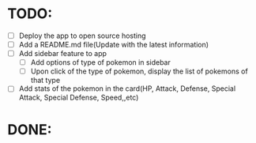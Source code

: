 # TODO:
* [ ] Deploy the app to open source hosting
* [ ] Add a README.md file(Update with the latest information)
* [ ] Add sidebar feature to app
  * [ ] Add options of type of pokemon in sidebar
  * [ ] Upon click of the type of pokemon, display the list of pokemons of that type
* [ ] Add stats of the pokemon in the card(HP, Attack, Defense, Special Attack, Special Defense, Speed,,etc)

# DONE: